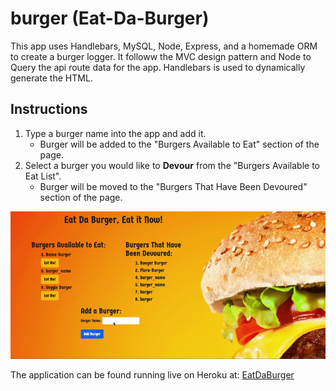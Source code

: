 # burger (Eat-Da-Burger)

This app uses Handlebars, MySQL, Node, Express, and a homemade ORM to create a burger logger. It followw the MVC design pattern and Node to Query the api route data for the app. Handlebars is used to dynamically generate the HTML.

## Instructions
1. Type a burger name into the app and add it.
    - Burger will be added to the "Burgers Available to Eat" section of the page.
2. Select a burger you would like to **Devour** from the "Burgers Available to Eat List".
    - Burger will be moved to the "Burgers That Have Been Devoured" section of the page.

![burger video](/public/assets/img/markdown.gif)

The application can be found running live on Heroku at: [EatDaBurger](https://whispering-fortress-95987.herokuapp.com/)
